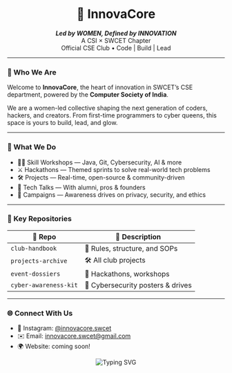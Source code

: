 <h1 align="center">🌙 InnovaCore</h1>

<p align="center">
  <strong><i>Led by WOMEN, Defined by INNOVATION</i></strong><br>
  A CSI × SWCET Chapter <br>
  Official CSE Club • Code | Build | Lead
</p>

---

### 🧬 Who We Are
Welcome to **InnovaCore**, the heart of innovation in SWCET’s CSE department, powered by the **Computer Society of India**.

We are a women-led collective shaping the next generation of coders, hackers, and creators. From first-time programmers to cyber queens, this space is yours to build, lead, and glow.

---

### 🚀 What We Do

- 👩‍💻 Skill Workshops — Java, Git, Cybersecurity, AI & more  
- ⚔️ Hackathons — Themed sprints to solve real-world tech problems  
- 🛠️ Projects — Real-time, open-source & community-driven  
- 🎤 Tech Talks — With alumni, pros & founders  
- 📣 Campaigns — Awareness drives on privacy, security, and ethics

---

### 📂 Key Repositories

| 📌 Repo | 🔎 Description |
|--------|----------------|
| `club-handbook` | 📝 Rules, structure, and SOPs |
| `projects-archive` | 🛠️ All club projects |
| `event-dossiers` | 📆 Hackathons, workshops |
| `cyber-awareness-kit` | 🔐 Cybersecurity posters & drives |

---

### 🌐 Connect With Us

- 💜 Instagram: [@innovacore.swcet](https://instagram.com/innovacore.swcet)
- ✉️ Email: innovacore.swcet@gmail.com  
- 🌍 Website: coming soon!

<p align="center">
  <img src="https://readme-typing-svg.demolab.com?font=Fira+Code&pause=1000&color=9841FF&center=true&vCenter=true&width=435&lines=Innovate.+Empower.+Repeat." alt="Typing SVG" />
</p>

